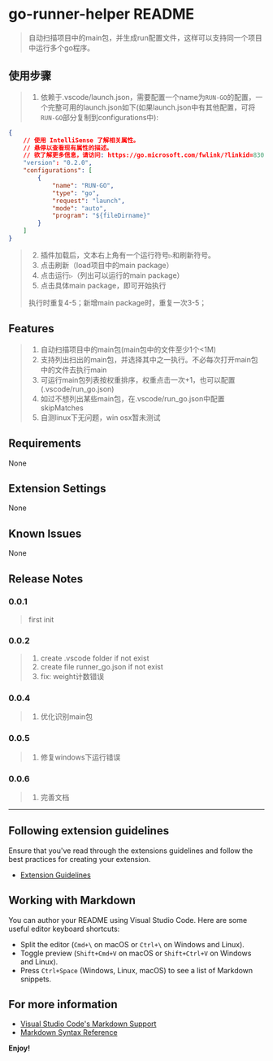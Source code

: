 # go-runner-helper README
> 自动扫描项目中的main包，并生成run配置文件，这样可以支持同一个项目中运行多个go程序。

## 使用步骤
> 1. 依赖于.vscode/launch.json，需要配置一个name为`RUN-GO`的配置，一个完整可用的launch.json如下(如果launch.json中有其他配置，可将`RUN-GO`部分复制到configurations中):
```json
{
    // 使用 IntelliSense 了解相关属性。 
    // 悬停以查看现有属性的描述。
    // 欲了解更多信息，请访问: https://go.microsoft.com/fwlink/?linkid=830387
    "version": "0.2.0",
    "configurations": [
        {
            "name": "RUN-GO",
            "type": "go",
            "request": "launch",
            "mode": "auto",
            "program": "${fileDirname}"
        }
    ]
}
```
> 2. 插件加载后，文本右上角有一个运行符号`▷`和刷新符号。
> 3. 点击刷新（load项目中的main package）
> 4. 点击运行`▷`（列出可以运行的main package）
> 5. 点击具体main package，即可开始执行
>
> 执行时重复4-5；新增main package时，重复一次3-5；

## Features
> 1. 自动扫描项目中的main包(main包中的文件至少1个<1M)
> 2. 支持列出扫出的main包，并选择其中之一执行。不必每次打开main包中的文件去执行main
> 3. 可运行main包列表按权重排序，权重点击一次+1，也可以配置(.vscode/run_go.json)
> 4. 如过不想列出某些main包，在.vscode/run_go.json中配置skipMatches
> 5. 自测linux下无问题，win osx暂未测试


## Requirements

None

## Extension Settings

None

## Known Issues

None

## Release Notes

### 0.0.1
> first init

### 0.0.2
> 1. create .vscode folder  if not exist
> 2. create file runner_go.json if not exist
> 3. fix: weight计数错误

### 0.0.4
> 1. 优化识别main包

### 0.0.5
> 1. 修复windows下运行错误

### 0.0.6
> 1. 完善文档

---

## Following extension guidelines

Ensure that you've read through the extensions guidelines and follow the best practices for creating your extension.

* [Extension Guidelines](https://code.visualstudio.com/api/references/extension-guidelines)

## Working with Markdown

You can author your README using Visual Studio Code. Here are some useful editor keyboard shortcuts:

* Split the editor (`Cmd+\` on macOS or `Ctrl+\` on Windows and Linux).
* Toggle preview (`Shift+Cmd+V` on macOS or `Shift+Ctrl+V` on Windows and Linux).
* Press `Ctrl+Space` (Windows, Linux, macOS) to see a list of Markdown snippets.

## For more information

* [Visual Studio Code's Markdown Support](http://code.visualstudio.com/docs/languages/markdown)
* [Markdown Syntax Reference](https://help.github.com/articles/markdown-basics/)

**Enjoy!**
